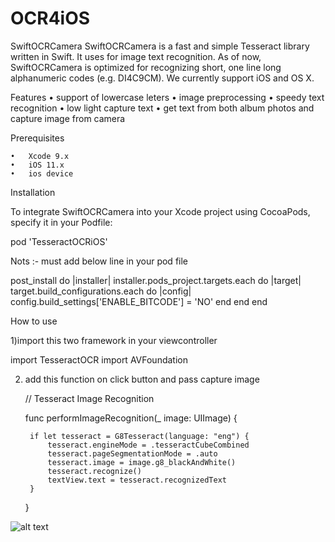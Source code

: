 # OCR4iOS

SwiftOCRCamera
SwiftOCRCamera is a fast and simple Tesseract library written in Swift. It uses for image text recognition. As of now, SwiftOCRCamera is optimized for recognizing short, one line long alphanumeric codes (e.g. DI4C9CM). We currently support iOS and OS X.

Features
	•	support of lowercase leters
	•	image preprocessing
	•	speedy text recognition
	•	low light capture text
	•	get text from both album photos and capture image from camera

Prerequisites
	
	•	Xcode 9.x
	•	iOS 11.x
	•	ios device

Installation

To integrate SwiftOCRCamera into your Xcode project using CocoaPods, specify it in your Podfile:

 pod 'TesseractOCRiOS'

Nots :- must add below line in your pod file 
 
post_install do |installer|
      installer.pods_project.targets.each do |target|
          target.build_configurations.each do |config|
              config.build_settings['ENABLE_BITCODE'] = 'NO'
          end
      end
  end

How to use

1)import this two framework in your viewcontroller

import TesseractOCR
import AVFoundation

2) add this function on click button and pass capture image

	// Tesseract Image Recognition

    func performImageRecognition(_ image: UIImage) {
        
        if let tesseract = G8Tesseract(language: "eng") {
            tesseract.engineMode = .tesseractCubeCombined
            tesseract.pageSegmentationMode = .auto
            tesseract.image = image.g8_blackAndWhite()
            tesseract.recognize()
            textView.text = tesseract.recognizedText
        }
     }

![alt text](http://dev.acquaintsoft.com/ocrios.gif)

